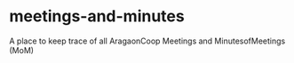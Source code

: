 # meetings-and-minutes
A place to keep trace of all AragaonCoop Meetings and MinutesofMeetings (MoM)
